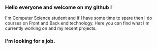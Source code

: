 ### Hello everyone and welcome on my github !
I'm Computer Science student and if I have some time to spare then I do courses on Front and Back end technology. 
Here you can find what I'm currently working on and my recent projects. 

### I'm looking for a job.

<!--
**dludwin/dludwin** is a ✨ _special_ ✨ repository because its `README.md` (this file) appears on your GitHub profile.

- 🔭 I’m currently working on React Netflix clone
- 🌱 I’m currently learning React
- 👯 I’m looking to collaborate on ...
- 🤔 I’m looking for help with ...
- 💬 Ask me about ...
- 📫 How to reach me: ...
- 😄 Pronouns: ...
- ⚡ Fun fact: ...
-->
